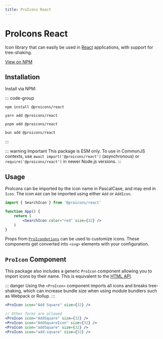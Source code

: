 ```yaml
---
title: ProIcons React
---
```


# ProIcons React
Icon library that can easily be used in [React](https://react.dev) applications, with support for tree-shaking.

[View on NPM](https://npmjs.com/package/@proicons/react)

## Installation
<!-- #region install-react -->
Install via NPM:

::: code-group

```shell [NPM]
npm install @proicons/react
```

```shell [Yarn]
yarn add @proicons/react
```

```shell [PNPM]
pnpm add @proicons/react
```

```shell [Bun]
bun add @proicons/react
```
:::
<!-- #endregion install-react -->
::: warning Important
This package is ESM only. To use in CommonJS contexts, use `await import('@proicons/react')` (asynchronous) or `require('@proicons/react')` in newer Node.js versions.
:::

## Usage
ProIcons can be imported by the icon name in PascalCase, and may end in `Icon`. The icon `Add` can be imported using either `Add` or `AddIcon`.

```jsx
import { SearchIcon } from '@proicons/react'

function App() {
    return (
        <SearchIcon color="red" size={32} />
    )
}
```
Props from [`ProIconOptions`]() can be used to customize icons. These components get converted into `<svg>` elements with your configuration.

## `ProIcon` Component
This package also includes a generic `ProIcon` component allowing you to import icons by their name. This is equivalent to the [HTML API](../api-reference/html-api).

::: danger
Using the `<ProIcon>` component imports all icons and breaks tree-shaking, which can increase bundle size when using module bundlers such as Webpack or Rollup.
:::

```jsx
<ProIcon icon="Add Square" size={32} />

// Other forms are allowed
<ProIcon icon="AddSquare" size={32} />
<ProIcon icon="AddSquareIcon" size={32} />
<ProIcon icon="addSquare" size={32} />
<ProIcon icon="add-square" size={32} />
```